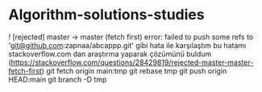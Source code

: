 # Algorithm-solutions-studies
! [rejected]        master -> master (fetch first)
error: failed to push some refs to 'git@github.com:zapnaa/abcappp.git'
gibi hata ile karşılaştım bu hatamı stackoverflow.com dan araştırma yaparak çözümünü buldum (https://stackoverflow.com/questions/28429819/rejected-master-master-fetch-first)
git fetch origin main:tmp
git rebase tmp
git push origin HEAD:main
git branch -D tmp
